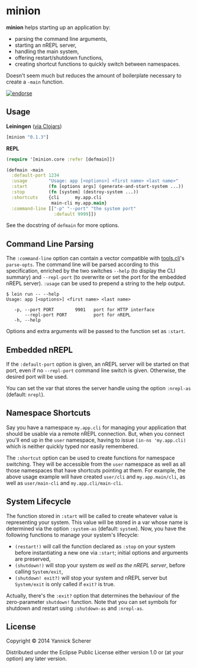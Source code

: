 # minion

__minion__ helps starting up an application by:

- parsing the command line arguments,
- starting an nREPL server,
- handling the main system,
- offering restart/shutdown functions,
- creating shortcut functions to quickly switch between namespaces.

Doesn't seem much but reduces the amount of boilerplate necessary to create a `-main` function.

[![endorse](https://api.coderwall.com/xsc/endorsecount.png)](https://coderwall.com/xsc)

## Usage

__Leiningen__ ([via Clojars](https://clojars.org/minion))

```clojure
[minion "0.1.3"]
```

__REPL__

```clojure
(require '[minion.core :refer [defmain]])

(defmain -main
  :default-port 1234
  :usage        "Usage: app [<options>] <first name> <last name>"
  :start        (fn [options args] (generate-and-start-system ...))
  :stop         (fn [system] (destroy-system ...))
  :shortcuts    {cli      my.app.cli
                 main-cli my.app.main}
  :command-line [["-p" "--port" "the system port"
                  :default 9999]])
```

See the docstring of `defmain` for more options.

## Command Line Parsing

The `:command-line` option can contain a vector compatible with [tools.cli](https://github.com/clojure/tools.cli)'s
`parse-opts`. The command line will be parsed according to this specification, enriched by the two switches `--help`
(to display the CLI summary) and `--repl-port` (to overwrite or set the port for the embedded nREPL server). `:usage`
can be used to prepend a string to the help output.

```
$ lein run -- --help
Usage: app [<options>] <first name> <last name>

   -p, --port PORT        9901   port for HTTP interface
       --repl-port PORT          port for nREPL
   -h, --help

```

Options and extra arguments will be passed to the function set as `:start`.

## Embedded nREPL

If the `:default-port` option is given, an nREPL server will be started on that port, even if no `--repl-port`
command line switch is given. Otherwise, the desired port will be used.

You can set the var that stores the server handle using the option `:nrepl-as` (default: `nrepl`).

## Namespace Shortcuts

Say you have a namespace `my.app.cli` for managing your application that should be usable via a remote nREPL
connection. But, when you connect you'll end up in the `user` namespace, having to issue `(in-ns 'my.app.cli)` which
is neither quickly typed nor easily remembered.

The `:shortcut` option can be used to create functions for namespace switching. They will be accessible from the `user`
namespace as well as all those namespaces that have shortcuts pointing at them. For example, the above usage example
will have created `user/cli` and `my.app.main/cli`, as well as `user/main-cli` and `my.app.cli/main-cli`.

## System Lifecycle

The function stored in `:start` will be called to create whatever value is representing your system. This value will
be stored in a var whose name is determined via the option `:system-as` (default: `system`). Now, you have the following
functions to manage your system's lifecycle:

- `(restart!)` will call the function declared as `:stop` on your system before instantiating a new one via `:start`;
  initial options and arguments are preserved,
- `(shutdown!)` will stop your system _as well as the nREPL server_, before calling `System/exit`,
- `(shutdown! exit?)` will stop your system and nREPL server but `System/exit` is only called if `exit?` is true.

Actually, there's the `:exit?` option that determines the behaviour of the zero-parameter `shutdown!` function.
Note that you can set symbols for shutdown and restart using `:shutdown-as` and `:nrepl-as`.

## License

Copyright &copy; 2014 Yannick Scherer

Distributed under the Eclipse Public License either version 1.0 or (at
your option) any later version.
